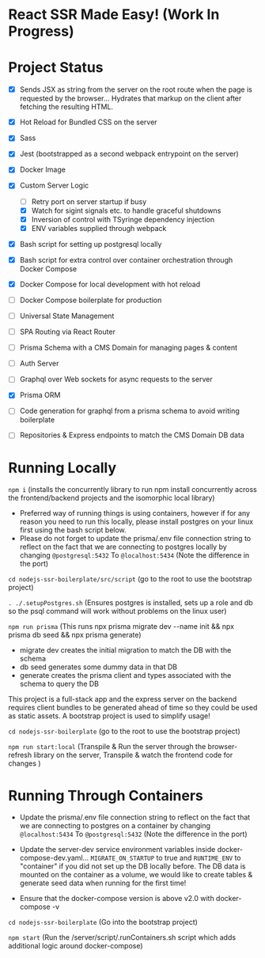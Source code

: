 # React SSR Made Easy! (Work In Progress)

# Project Status
- [x] Sends JSX as string from the server on the root route when the page is requested by the browser... Hydrates that markup on the client after fetching the resulting HTML.
- [x] Hot Reload for Bundled CSS on the server
- [x] Sass
- [x] Jest (bootstrapped as a second webpack entrypoint on the server) 
- [x] Docker Image
- [x] Custom Server Logic
     - [ ] Retry port on server startup if busy
     - [x] Watch for sigint signals etc. to handle graceful shutdowns
     - [x] Inversion of control with TSyringe dependency injection
     - [x] ENV variables supplied through webpack
- [x] Bash script for setting up postgresql locally
- [x] Bash script for extra control over container orchestration through Docker Compose 
- [x] Docker Compose for local development with hot reload
- [ ] Docker Compose boilerplate for production
- [ ] Universal State Management
- [ ] SPA Routing via React Router
- [ ] Prisma Schema with a CMS Domain for managing pages & content
- [ ] Auth Server
- [ ] Graphql over Web sockets for async requests to the server
- [x] Prisma ORM
- [ ] Code generation for graphql from a prisma schema to avoid writing boilerplate
- [ ] Repositories & Express endpoints to match the CMS Domain DB data


# Running Locally
`npm i` (installs the concurrently library to run npm install concurrently across the frontend/backend projects and the isomorphic local library)

* Preferred way of running things is using containers, however if for any reason you need to run this locally, please install postgres on your linux first using the bash script below.
* Please do not forget to update the prisma/.env file connection string to reflect on the fact that we are connecting to postgres locally by changing 
`@postgresql:5432` To `@localhost:5434` (Note the difference in the port)


`cd nodejs-ssr-boilerplate/src/script` (go to the root to use the bootstrap project)


`. ./.setupPostgres.sh` (Ensures postgres is installed, sets up a role and db so the psql command will work without problems on the linux user)

`npm run prisma` (This runs npx prisma migrate dev --name init && npx prisma db seed && npx prisma generate)
* migrate dev creates the initial  migration to match the DB with the schema
* db seed generates some dummy data in that DB
* generate creates the prisma client and types associated with the schema to query the DB

This project is a full-stack app and the express server on the backend requires client bundles to be generated ahead of time so they could be used as static assets. A bootstrap project is used to simplify usage!

`cd nodejs-ssr-boilerplate` (go to the root to use the bootstrap project)


`npm run start:local` (Transpile & Run the server through the browser-refresh library on the server, Transpile & watch the frontend code for changes )


# Running Through Containers

* Update the prisma/.env file connection string to reflect on the fact that we are connecting to postgres on a container by changing 
 `@localhost:5434`  To `@postgresql:5432` (Note the difference in the port)

* Update the server-dev service environment variables inside docker-compose-dev.yaml... `MIGRATE_ON_STARTUP` to true and `RUNTIME_ENV` to "container" if you did not set up the DB locally before. The DB data is mounted on the container as a volume, we would like to create tables & generate seed data when running for the first time!

* Ensure that the docker-compose version is above v2.0 with docker-compose -v

`cd nodejs-ssr-boilerplate` (Go into the bootstrap project)

`npm start` (Run the /server/script/.runContainers.sh script which adds additional logic around docker-compose) 
